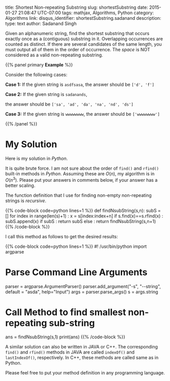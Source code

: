 title: Shortest Non-repeating Substring
slug: shortestSubstring
date: 2015-01-27 21:08:47 UTC-07:00
tags: mathjax, Algorithms, Python
category: Algorithms
link:
disqus_identifier: shortestSubstring.sadanand
description:
type: text
author: Sadanand Singh

Given an alphanumeric string, find the shortest substring that occurs
exactly once as a (contiguous) substring in it. Overlapping occurrences
are counted as distinct. If there are several candidates of the same
length, you must output all of them in the order of occurrence. The
*space* is NOT considered as a valid non-repeating substring.

<!--more-->

{{% panel primary **Example** %}}

Consider the following cases:

__Case 1:__ If the given string is `asdfsasa`, the answer should be
`['d', 'f']`

__Case 2:__ If the given string is `sadanands`,

the answer should be `['sa', 'ad', 'da', 'na', 'nd', 'ds']`

__Case 3:__ If the given string is `wwwwwwww`, the answer should be
`['wwwwwwww']`

{{% /panel %}}

My Solution
===========

Here is my solution in *Python*.

It is quite brute force. I am not sure about the order of `find()` and
`rfind()` built-in methods in _Python_. Assuming these are $O(n)$, my
algorithm is in $O(n^3)$. Please put your answers in comments below,
if your answer has a better scaling.

The function definition that I use for finding non-empty non-repeating
strings is _recursive_.

{{% code-block code=python lines=1 %}}
def findNsubString(s,n):
    subS = []
    for index in range(len(s)+1) :
        x = s[index:index+n]
        if s.find(x)==s.rfind(x) :
            subS.append(x)
    if subS :
        return subS
    else :
        return findNsubString(s,n+1)
{{% /code-block %}}

I call this method as follows to get the desired results:

{{% code-block code=python lines=1 %}}
#! /usr/bin/python
import argparse
# Parse Command Line Arguments
parser = argparse.ArgumentParser()
parser.add_argument("-s", "--string", default = "asda", help="Input")
args = parser.parse_args()
s = args.string
# Call Method to find smallest non-repeating sub-string
ans = findNsubString(s,1)
print(ans)
{{% /code-block %}}

A similar solution can also be written in JAVA or C++. The corresponding
`find()` and `rfind()` methods in JAVA are called `indexOf()` and
`lastIndexOf()`, respectively. In C++, these methods are called same as
in Python.

Please feel free to put your method definition in any programming
language.
